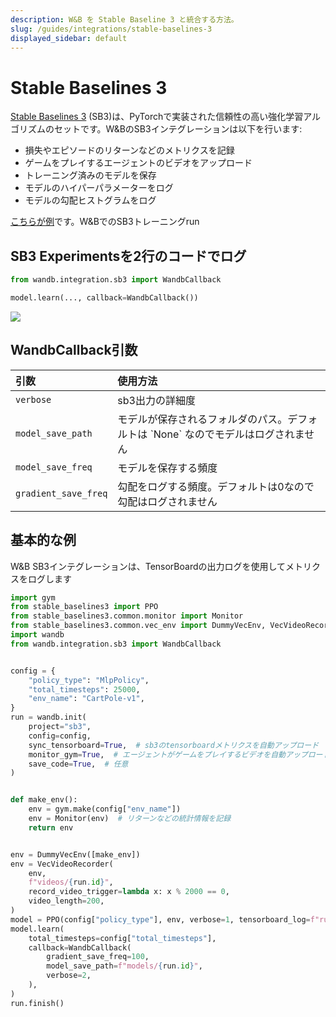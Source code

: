 ```yaml
---
description: W&B を Stable Baseline 3 と統合する方法。
slug: /guides/integrations/stable-baselines-3
displayed_sidebar: default
---
```



# Stable Baselines 3

[Stable Baselines 3](https://github.com/DLR-RM/stable-baselines3) \(SB3\)は、PyTorchで実装された信頼性の高い強化学習アルゴリズムのセットです。W&BのSB3インテグレーションは以下を行います:

* 損失やエピソードのリターンなどのメトリクスを記録
* ゲームをプレイするエージェントのビデオをアップロード
* トレーニング済みのモデルを保存
* モデルのハイパーパラメーターをログ
* モデルの勾配ヒストグラムをログ

[こちらが例](https://wandb.ai/wandb/sb3/runs/1jyr6z10)です。W&BでのSB3トレーニングrun

## SB3 Experimentsを2行のコードでログ

```python
from wandb.integration.sb3 import WandbCallback

model.learn(..., callback=WandbCallback())
```

![](@site/static/images/integrations/stable_baselines_demo.gif)

## WandbCallback引数

| 引数 | 使用方法 |
| :--- | :--- |
| `verbose` | sb3出力の詳細度 |
| `model_save_path` | モデルが保存されるフォルダのパス。デフォルトは \`None\` なのでモデルはログされません |
| `model_save_freq` | モデルを保存する頻度 |
| `gradient_save_freq` | 勾配をログする頻度。デフォルトは0なので勾配はログされません |

## 基本的な例

W&B SB3インテグレーションは、TensorBoardの出力ログを使用してメトリクスをログします

```python
import gym
from stable_baselines3 import PPO
from stable_baselines3.common.monitor import Monitor
from stable_baselines3.common.vec_env import DummyVecEnv, VecVideoRecorder
import wandb
from wandb.integration.sb3 import WandbCallback


config = {
    "policy_type": "MlpPolicy",
    "total_timesteps": 25000,
    "env_name": "CartPole-v1",
}
run = wandb.init(
    project="sb3",
    config=config,
    sync_tensorboard=True,  # sb3のtensorboardメトリクスを自動アップロード
    monitor_gym=True,  # エージェントがゲームをプレイするビデオを自動アップロード
    save_code=True,  # 任意
)


def make_env():
    env = gym.make(config["env_name"])
    env = Monitor(env)  # リターンなどの統計情報を記録
    return env


env = DummyVecEnv([make_env])
env = VecVideoRecorder(
    env,
    f"videos/{run.id}",
    record_video_trigger=lambda x: x % 2000 == 0,
    video_length=200,
)
model = PPO(config["policy_type"], env, verbose=1, tensorboard_log=f"runs/{run.id}")
model.learn(
    total_timesteps=config["total_timesteps"],
    callback=WandbCallback(
        gradient_save_freq=100,
        model_save_path=f"models/{run.id}",
        verbose=2,
    ),
)
run.finish()
```